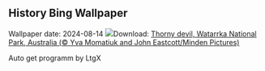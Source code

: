 ## History Bing Wallpaper
Wallpaper date: 2024-08-14
![](https://www.bing.com/th?id=OHR.WatarrkaLizard_EN-GB7369918232_UHD.jpg&w=1000)Download: [Thorny devil, Watarrka National Park, Australia (© Yva Momatiuk and John Eastcott/Minden Pictures)](https://www.bing.com/th?id=OHR.WatarrkaLizard_EN-GB7369918232_UHD.jpg)

Auto get programm by LtgX
